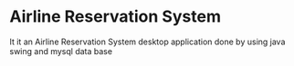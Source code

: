 # Airline Reservation System
It it an Airline Reservation System desktop application done by using java swing and mysql data base
